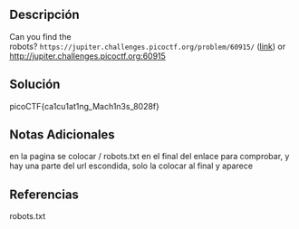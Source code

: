 ## Descripción

Can you find the robots? `https://jupiter.challenges.picoctf.org/problem/60915/` ([link](https://jupiter.challenges.picoctf.org/problem/60915/)) or http://jupiter.challenges.picoctf.org:60915
## Solución

picoCTF{ca1cu1at1ng_Mach1n3s_8028f}
## Notas Adicionales

en la pagina se colocar / robots.txt en el final del enlace para comprobar, y hay una parte del url escondida, solo la colocar al final y aparece
## Referencias
robots.txt